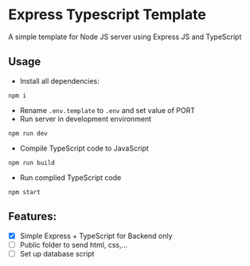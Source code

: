# Express Typescript Template

A simple template for Node JS server using Express JS and TypeScript

## Usage

- Install all dependencies:
```
npm i
```
- Rename `.env.template` to `.env` and set value of PORT
- Run server in development environment
```
npm run dev
```
- Compile TypeScript code to JavaScript
```
npm run build
```
- Run complied TypeScript code
```
npm start
```

## Features:
- [X] Simple Express + TypeScript for Backend only
- [ ] Public folder to send html, css,...
- [ ] Set up database script
